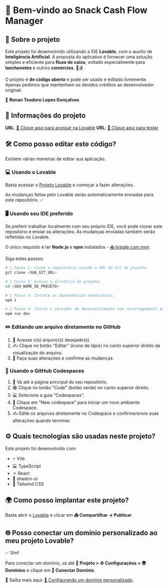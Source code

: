 # 🚀 Bem-vindo ao Snack Cash Flow Manager

## 📌 Sobre o projeto

Este projeto foi desenvolvido utilizando a IDE **Lovable**, com o auxílio de **Inteligência Artificial**. A proposta do aplicativo é fornecer uma solução simples e eficiente para **fluxo de caixa**, voltado especialmente para **lanchonetes** e outros **comércios**. 🍔💰

O projeto é **de código aberto** e pode ser usado e editado livremente. Apenas pedimos que mantenham os devidos créditos ao desenvolvedor original:

👤 **Renan Teodoro Lopes Gonçalves**

## 🔗 Informações do projeto

**URL**: [🔗 Clique aqui para acessar na Lovable](https://lovable.dev/projects/58f31cbf-6aea-4b88-a16f-9dcd7e538af1)
**URL**: [🔗 Clique aqui para testar](https://snackcash-flow-manager.lovable.app/auth)

## 🛠️ Como posso editar este código?

Existem várias maneiras de editar sua aplicação.

### **💻 Usando o Lovable**

Basta acessar o [Projeto Lovable](https://lovable.dev/projects/58f31cbf-6aea-4b88-a16f-9dcd7e538af1) e começar a fazer alterações.

As mudanças feitas pelo Lovable serão automaticamente enviadas para este repositório. ✅

### **🖥️ Usando seu IDE preferido**

Se preferir trabalhar localmente com seu próprio IDE, você pode clonar este repositório e enviar as alterações. As mudanças enviadas também serão refletidas no Lovable.

O único requisito é ter **Node.js** e **npm** instalados - [📥 Instale com nvm](https://github.com/nvm-sh/nvm#installing-and-updating).

Siga estes passos:

```sh
# 🔹 Passo 1: Clone o repositório usando a URL do Git do projeto.
git clone <SUA_GIT_URL>

# 🔹 Passo 2: Acesse o diretório do projeto.
cd <SEU_NOME_DE_PROJETO>

# 🔹 Passo 3: Instale as dependências necessárias.
npm i

# 🔹 Passo 4: Inicie o servidor de desenvolvimento com recarregamento automático e visualização instantânea.
npm run dev
```

### **✏️ Editando um arquivo diretamente no GitHub**

1. 📂 Acesse o(s) arquivo(s) desejado(s).
2. ✍️ Clique no botão "Editar" (ícone de lápis) no canto superior direito da visualização do arquivo.
3. 💾 Faça suas alterações e confirme as mudanças.

### **🚀 Usando o GitHub Codespaces**

1. 📂 Vá até a página principal do seu repositório.
2. 🟢 Clique no botão "Code" (botão verde) no canto superior direito.
3. 💻 Selecione a guia "Codespaces".
4. 🔧 Clique em "New codespace" para iniciar um novo ambiente Codespace.
5. ✍️ Edite os arquivos diretamente no Codespace e confirme/envie suas alterações quando terminar.

## ⚙️ Quais tecnologias são usadas neste projeto?

Este projeto foi desenvolvido com:

- ⚡ Vite  
- 💻 TypeScript  
- ⚛️ React  
- 🎨 shadcn-ui  
- 🎨 Tailwind CSS  

## 🌍 Como posso implantar este projeto?

Basta abrir o [Lovable](https://lovable.dev/projects/58f31cbf-6aea-4b88-a16f-9dcd7e538af1) e clicar em **📤 Compartilhar -> Publicar**.

## 🌐 Posso conectar um domínio personalizado ao meu projeto Lovable?

✅ Sim!

Para conectar um domínio, vá até **🔧 Projeto > ⚙️ Configurações > 🌍 Domínios** e clique em **🔗 Conectar Domínio**.

📖 Saiba mais aqui: [🔗 Configurando um domínio personalizado](https://docs.lovable.dev/tips-tricks/custom-domain#step-by-step-guide).

